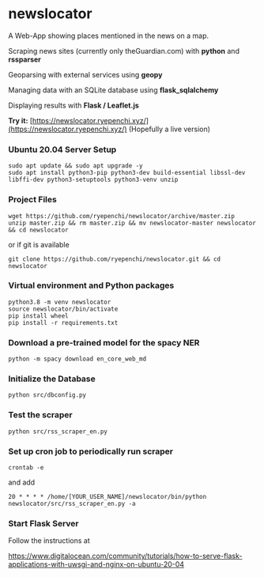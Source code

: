 # newslocator

A Web-App showing places mentioned in the news on a map.

Scraping news sites (currently only theGuardian.com) with **python** and **rssparser**

Geoparsing with external services using **geopy**

Managing data with an SQLite database using **flask_sqlalchemy**

Displaying results with **Flask / Leaflet.js**

**Try it:** [https://newslocator.ryepenchi.xyz/](https://newslocator.ryepenchi.xyz/) (Hopefully a live version)

### Ubuntu 20.04 Server Setup
```
sudo apt update && sudo apt upgrade -y
sudo apt install python3-pip python3-dev build-essential libssl-dev libffi-dev python3-setuptools python3-venv unzip
```

### Project Files
```
wget https://github.com/ryepenchi/newslocator/archive/master.zip
unzip master.zip && rm master.zip && mv newslocator-master newslocator && cd newslocator
```
or if git is available
```
git clone https://github.com/ryepenchi/newslocator.git && cd newslocator
```
### Virtual environment and Python packages
```
python3.8 -m venv newslocator
source newslocator/bin/activate
pip install wheel
pip install -r requirements.txt
```
### Download a pre-trained model for the spacy NER
```
python -m spacy download en_core_web_md
```
### Initialize the Database
```
python src/dbconfig.py
```
### Test the scraper
```
python src/rss_scraper_en.py
```
### Set up cron job to periodically run scraper
```
crontab -e
```
and add
```
20 * * * * /home/[YOUR_USER_NAME]/newslocator/bin/python newslocator/src/rss_scraper_en.py -a
```
### Start Flask Server
Follow the instructions at

https://www.digitalocean.com/community/tutorials/how-to-serve-flask-applications-with-uwsgi-and-nginx-on-ubuntu-20-04
